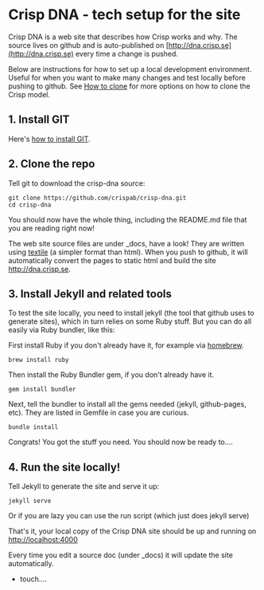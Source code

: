---
---
# Crisp DNA - tech setup for the site

Crisp DNA is a web site that describes how Crisp works and why. The source lives on github and is auto-published on [http://dna.crisp.se](http://dna.crisp.se) every time a change is pushed.

Below are instructions for how to set up a local development environment. Useful for when you want to make many changes and test locally before pushing to github. See [How to clone](http://dna.crisp.se/docs/how-to-copy.html) for more options on how to clone the Crisp model.


## 1. Install GIT

Here's [how to install GIT](http://git-scm.com/book/en/v2/Getting-Started-Installing-Git). 

## 2. Clone the repo

Tell git to download the crisp-dna source:

    git clone https://github.com/crispab/crisp-dna.git
	cd crisp-dna

You should now have the whole thing, including the README.md file that you are reading right now!

The web site source files are under _docs, have a look! They are written using [textile](http://redcloth.org/textile) (a simpler format than html). When you push to github, it will automatically convert the pages to static html and build the site http://dna.crisp.se. 

## 3. Install Jekyll and related tools

To test the site locally, you need to install jekyll (the tool that github uses to generate sites), which in turn relies on some Ruby stuff. But you can do all easily via Ruby bundler, like this:

First install Ruby if you don't already have it, for example via [homebrew](http://brew.sh).

    brew install ruby

Then install the Ruby Bundler gem, if you don't already have it.

    gem install bundler

Next, tell the bundler to install all the gems needed (jekyll, github-pages, etc). They are listed in Gemfile in case you are curious.

	bundle install	

Congrats! You got the stuff you need. You should now be ready to....

## 4. Run the site locally!

Tell Jekyll to generate the site and serve it up:

    jekyll serve

Or if you are lazy you can use the run script (which just does jekyll serve)

That's it, your local copy of the Crisp DNA site should be up and running on
[http://localhost:4000](http://localhost:4000)

Every time you edit a source doc (under _docs) it will update the site automatically.

- touch....
